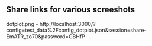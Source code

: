 ## Share links for various screeshots

dotplot.png -
http://localhost:3000/?config=test_data%2Fconfig_dotplot.json&session=share-EmATR_zo70&password=GBHfP
